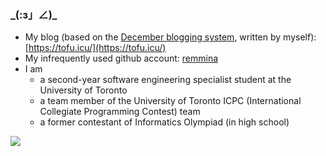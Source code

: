 ### \_(:з」∠)\_

+ My blog (based on the [December blogging system](https://github.com/trinitrotofu/December), written by myself): [https://tofu.icu/](https://tofu.icu/)
+ My infrequently used github account: [remmina](https://github.com/remmina)
+ I am
  + a second-year software engineering specialist student at the University of Toronto
  + a team member of the University of Toronto ICPC (International Collegiate Programming Contest) team
  + a former contestant of Informatics Olympiad (in high school)

[![](https://github-readme-stats.vercel.app/api?username=trinitrotofu&show_icons=true&theme=dracula)](https://github.com/trinitrotofu)
